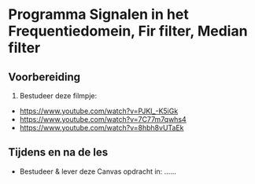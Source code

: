 # Programma Signalen in het Frequentiedomein, Fir filter, Median filter

## Voorbereiding
1) Bestudeer deze filmpje:
- https://www.youtube.com/watch?v=PJKI_-K5iGk<br>
- https://www.youtube.com/watch?v=7C77m7qwhs4<br>
- https://www.youtube.com/watch?v=8hbh8vUTaEk<br>
  
## Tijdens en na de les
- Bestudeer & lever deze Canvas opdracht in: ......
